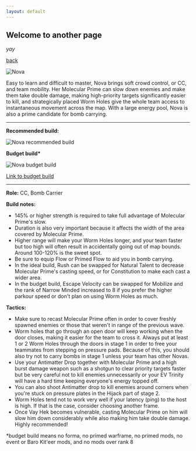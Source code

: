 ```yaml
---
layout: default
---
```


## Welcome to another page

_yay_

[back](./)

![Nova](https://i.imgur.com/pnfxSi2.png)

Easy to learn and difficult to master, Nova brings soft crowd control, or CC, and team mobility. Her Molecular Prime can slow down enemies and make them take double damage, making high-priority targets significantly easier to kill, and strategically placed Worm Holes give the whole team access to instantaneous movement across the map. With a large energy pool, Nova is also a prime candidate for bomb carrying.
***
__Recommended build:__

![Nova recommended build](https://i.imgur.com/R2lg2vV.jpg)


__Budget build*__

![Nova budget build](https://i.imgur.com/SpfCQHM.png)

[Link to budget build](http://warframe-builder.com/Warframes/Builder/Nova/t_30_0200020030_4-3-5-6-5-5-7-0-5-14-1-5-34-8-5-49-4-6-57-2-5-520-7-3-615-6-5_7-9-14-5-57-15-4-9-49-12-6-6-615-9-520-9-34-14-f-f_0/en/1-0-13/)
***
__Role:__ CC, Bomb Carrier

__Build notes:__
* 145% or higher strength is required to take full advantage of Molecular Prime's slow.
* Duration is also very important because it affects the width of the area covered by Molecular Prime.
* Higher range will make your Worm Holes longer, and your team faster but too high will often result in accidentally going out of map bounds. Around 100-120% is the sweet spot.
* Be sure to equip Flow or Primed Flow to aid you in bomb carrying.
* In the ideal build, Rush can be swapped for Natural Talent to decrease Molecular Prime's casting speed, or for Constitution to make each cast a wider area.
* In the budget build, Escape Velocity can be swapped for Mobilize and the rank of Narrow Minded increased to 8 if you prefer the higher parkour speed or don't plan on using Worm Holes as much.


__Tactics:__
* Make sure to recast Molecular Prime often in order to cover freshly spawned enemies or those that weren't in range of the previous wave.
* Worm holes that go through an open door will keep working when the door closes, making it easier for the team to cross it. Always put at least 1 or 2 Worm Holes through the doors in stage 1 in order to free your teammates from stepping on pressure pads. Because of this, you should also try not to carry bombs in stage 1 unless your team has other Novas.
* Use your Antimatter Drop together with Molecular Prime and a high burst damage weapon such as a shotgun to clear priority targets faster but be very careful not to kill enemies unnecessarily or your EV Trinity will have a hard time keeping everyone's energy topped off.
* You can also shoot Antimatter drop to kill enemies around corners when you're stuck on pressure plates in the Hijack part of stage 2.
* Worm Holes tend not to work very well if your latency (ping) to the host is high. If that is the case, consider choosing another frame.
* Once Vay Hek becomes vulnerable, casting Molecular Prime on him will slow him down considerably while also making him take double damage. Highly recommended!


 *budget build means no forma, no primed warframe, no primed mods, no event or Baro Kit'eer mods, and no mods over rank 8